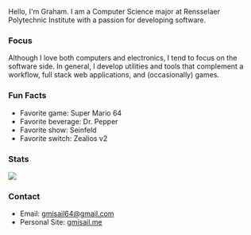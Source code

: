 Hello, I'm Graham. I am a Computer Science major at Rensselaer Polytechnic Institute with a passion for developing software. 

### Focus

Although I love both computers and electronics, I tend to focus on the software side. In general, I develop utilities and tools that complement a workflow, full stack web applications, and (occasionally) games. 

### Fun Facts

- Favorite game: Super Mario 64
- Favorite beverage: Dr. Pepper
- Favorite show: Seinfeld
- Favorite switch: Zealios v2

### Stats

<img align="center" src="https://github-readme-stats.vercel.app/api/?username=gmisail" />

### Contact

- Email: gmisail64@gmail.com
- Personal Site: [gmisail.me](gmisail.me)
